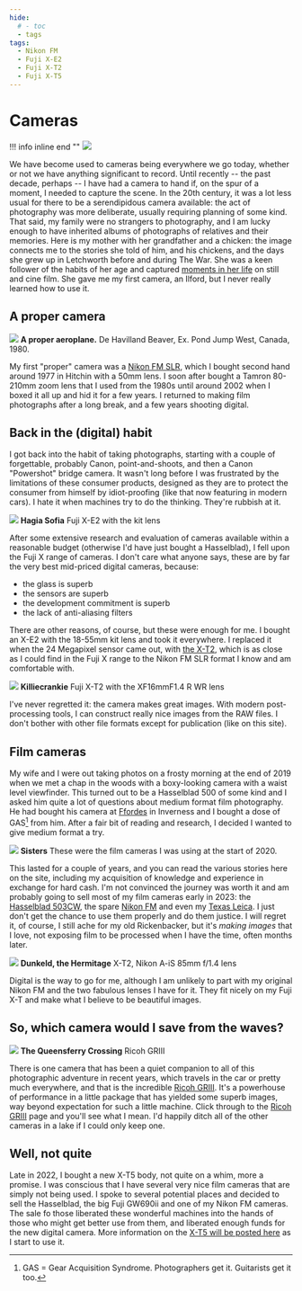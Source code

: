 ```yaml
---
hide:
  # - toc
  - tags
tags:
  - Nikon FM
  - Fuji X-E2
  - Fuji X-T2
  - Fuji X-T5
---
```


# Cameras

!!! info inline end ""
    ![](/img/Audrey-Grandfather.jpg)

We have become used to cameras being everywhere we go today, whether or not we have anything significant to record. Until recently -- the past decade, perhaps -- I have had a camera to hand if, on the spur of a moment, I needed to capture the scene. In the 20th century, it was a lot less usual for there to be a serendipidous camera available: the act of photography was more deliberate, usually requiring planning of some kind. That said, my family were no strangers to photography, and I am lucky enough to have inherited albums of photographs of relatives and their memories. Here is my mother with her grandfather and a chicken: the image connects me to the stories she told of him, and his chickens, and the days she grew up in Letchworth before and during The War. She was a keen follower of the habits of her age and captured [moments in her life](../Stories/2020/2020-11-07-Last-frames.md) on still and cine film. She gave me my first camera, an Ilford, but I never really learned how to use it.

## A proper camera

![](/img/Beaver.jpg)
**A proper aeroplane.** De Havilland Beaver, Ex. Pond Jump West, Canada, 1980.

My first "proper" camera was a [Nikon FM SLR](../Cameras/nikon-fm.md), which I bought second hand around 1977 in Hitchin with a 50mm lens. I soon after bought a Tamron 80-210mm zoom lens that I used from the 1980s until around 2002 when I boxed it all up and hid it for a few years. I returned to making film photographs after a long break, and a few years shooting digital.

## Back in the (digital) habit

I got back into the habit of taking photographs, starting with a couple of forgettable, probably Canon, point-and-shoots, and then a Canon "Powershot" bridge camera. It wasn't long before I was frustrated by the limitations of these consumer products, designed as they are to protect the consumer from himself by idiot-proofing (like that now featuring in modern cars). I hate it when machines try to do the thinking. They're rubbish at it. 

![](/img/DSF8960.jpg)
**Hagia Sofia** Fuji X-E2 with the kit lens

After some extensive research and evaluation of cameras available within a reasonable budget (otherwise I'd have just bought a Hasselblad), I fell upon the Fuji X range of cameras. I don't care what anyone says, these are by far the very best mid-priced digital cameras, because:

* the glass is superb
* the sensors are superb
* the development commitment is superb
* the lack of anti-aliasing filters

There are other reasons, of course, but these were enough for me. I bought an X-E2 with the 18-55mm kit lens and took it everywhere. I replaced it when the 24 Megapixel sensor came out, with [the X-T2](../Cameras/fuji-x-t2.md), which is as close as I could find in the Fuji X range to the Nikon FM SLR format I know and am comfortable with. 

![](/img/DSF8375_HDR.jpg)
**Killiecrankie** Fuji X-T2 with the XF16mmF1.4 R WR lens

I've never regretted it: the camera makes great images. With modern post-processing tools, I can construct really nice images from the RAW files. I don't bother with other file formats except for publication (like on this site).

## Film cameras

My wife and I were out taking photos on a frosty morning at the end of 2019 when we met a chap in the woods with a boxy-looking camera with a waist level viewfinder. This turned out to be a Hasselblad 500 of some kind and I asked him quite a lot of questions about medium format film photography. He had bought his camera at [Ffordes](https://www.ffordes.com/) in Inverness and I bought a dose of GAS[^3] from him. After a fair bit of reading and research, I decided I wanted to give medium format a try.  

![](/img/IMG_8897.jpg)
**Sisters** These were the film cameras I was using at the start of 2020.

This lasted for a couple of years, and you can read the various stories here on the site, including my acquisition of knowledge and experience in exchange for hard cash. I'm not convinced the journey was worth it and am probably going to sell most of my film cameras early in 2023: the [Hasselblad 503CW](../Cameras/hasselblad-v.md), the spare [Nikon FM](../Cameras/nikon-fm.md) and even my [Texas Leica](../Cameras/fuji-gw690ii.md). I just don't get the chance to use them properly and do them justice. I will regret it, of course, I still ache for my old Rickenbacker, but it's *making images* that I love, not exposing film to be processed when I have the time, often months later. 

![](/img/DSF0483_Panorama.jpg)
**Dunkeld, the Hermitage** X-T2, Nikon A-iS 85mm f/1.4 lens

Digital is the way to go for me, although I am unlikely to part with my original Nikon FM and the two fabulous lenses I have for it. They fit nicely on my Fuji X-T and make what I believe to be beautiful images.

## So, which camera would I save from the waves?

![](/img/R0000946.jpg)
**The Queensferry Crossing** Ricoh GRIII

There is one camera that has been a quiet companion to all of this photographic adventure in recent years, which travels in the car or pretty much everywhere, and that is the incredible [Ricoh GRIII](../Cameras/ricoh-gr-iii.md). It's a powerhouse of performance in a little package that has yielded some superb images, way beyond expectation for such a little machine. Click through to the [Ricoh GRIII](../Cameras/ricoh-gr-iii.md) page and you'll see what I mean. I'd happily ditch all of the other cameras in a lake if I could only keep one.

## Well, not quite

Late in 2022, I bought a new X-T5 body, not quite on a whim, more a promise. I was conscious that I have several very nice film cameras that are simply not being used. I spoke to several potential places and decided to sell the Hasselblad, the big Fuji GW690ii and one of my Nikon FM cameras. The sale fo those liberated these wonderful machines into the hands of those who might get better use from them, and liberated enough funds for the new digital camera. More information on the [X-T5 will be posted here](../Cameras/fuji-x-t5.md) as I start to use it.


[^3]: GAS = Gear Acquisition Syndrome. Photographers get it. Guitarists get it too.
